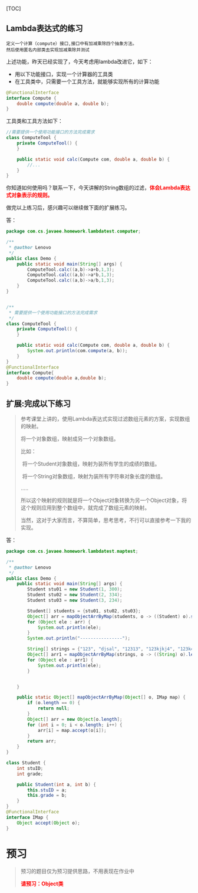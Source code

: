 [TOC]

## Lambda表达式的练习

```
定义一个计算（compute）接口,接口中有加减乘除四个抽象方法。
然后使用匿名内部类去实现加减乘除并测试
```

上述功能，昨天已经实现了，今天考虑用lambda改进它，如下：

- 用以下功能接口，实现一个计算器的工具类
- 在工具类中，只需要一个工具方法，就能够实现所有的计算功能

```Java
@FunctionalInterface
interface Compute {
    double compute(double a, double b);
}
```

工具类和工具方法如下：

```java 
//需要提供一个使用功能接口的方法完成需求
class ComputeTool {
    private ComputeTool() {
    }

    public static void calc(Compute com, double a, double b) {
        //...
    }
}
```

你知道如何使用吗？联系一下，今天讲解的String数组的过滤，<font color=red>**体会Lambda表达式对象表示的规则。**</font>

做完以上练习后，感兴趣可以继续做下面的扩展练习。

答：

```java
package com.cs.javaee.homework.lambdatest.computer;

/**
 * @author Lenovo
 */
public class Demo {
    public static void main(String[] args) {
        ComputeTool.calc((a,b)->a+b,1,3);
        ComputeTool.calc((a,b)->a*b,1,3);
        ComputeTool.calc((a,b)->a/b,1,3);
    }
}


/**
 * 需要提供一个使用功能接口的方法完成需求
 */
class ComputeTool {
    private ComputeTool() {
    }

    public static void calc(Compute com, double a, double b) {
        System.out.println(com.compute(a, b));
    }
}
@FunctionalInterface
interface Compute{
    double compute(double a,double b);
}
```



## 扩展:完成以下练习

> 参考课堂上讲的，使用Lambda表达式实现过滤数组元素的方案，实现数组的映射。
>
> 将一个对象数组，映射成另一个对象数组。
>
> 比如：
>
> ​		将一个Student对象数组，映射为装所有学生的成绩的数组。
>
> ​		将一个String对象数组，映射为装所有字符串对象长度的数组。
>
> .....
>
> 所以这个映射的规则就是将一个Object对象转换为另一个Object对象，将这个规则应用到整个数组中，就完成了数组元素的映射。
>
> 当然，这对于大家而言，不算简单，思考思考，不行可以直接参考一下我的实现。

答：

```java
package com.cs.javaee.homework.lambdatest.maptest;

/**
 * @author Lenovo
 */
public class Demo {
    public static void main(String[] args) {
        Student stu01 = new Student(1, 300);
        Student stu02 = new Student(2, 334);
        Student stu03 = new Student(3, 234);

        Student[] students = {stu01, stu02, stu03};
        Object[] arr = mapObjectArrByMap(students, o -> ((Student) o).stuID);
        for (Object ele : arr) {
            System.out.println(ele);
        }
        System.out.println("----------------");

        String[] strings = {"123", "djsal", "12313", "123kjkj4", "123k423"};
        Object[] arr1 = mapObjectArrByMap(strings, o -> ((String) o).length());
        for (Object ele : arr1) {
            System.out.println(ele);
        }


    }

    public static Object[] mapObjectArrByMap(Object[] o, IMap map) {
        if (o.length == 0) {
            return null;
        }
        Object[] arr = new Object[o.length];
        for (int i = 0; i < o.length; i++) {
            arr[i] = map.accept(o[i]);
        }
        return arr;
    }
}

class Student {
    int stuID;
    int grade;

    public Student(int a, int b) {
        this.stuID = a;
        this.grade = b;
    }
}
@FunctionalInterface
interface IMap {
    Object accept(Object o);
}
```



# 预习

> 预习的题目仅为预习提供思路，不用表现在作业中
>
> <font color=red>**请预习：Object类**</font>